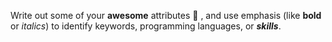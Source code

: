 Write out some of your **awesome** attributes :tada: , and use emphasis (like __bold__ or _italics_) to identify keywords, programming languages, or _**skills**_. 
